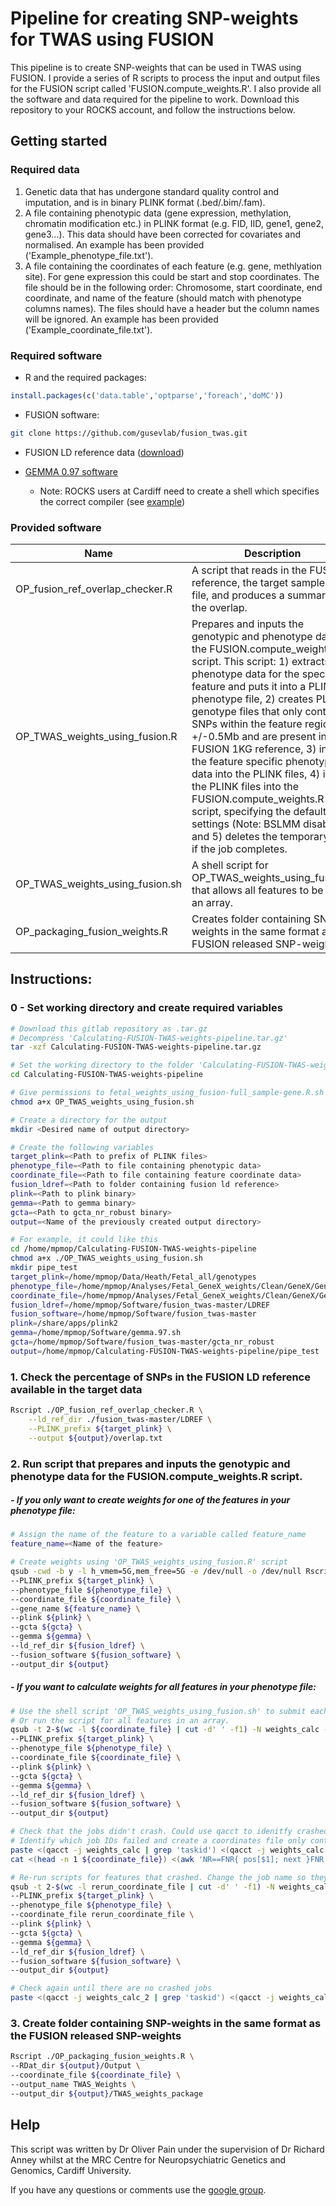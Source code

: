 # Pipeline for creating SNP-weights for TWAS using FUSION

This pipeline is to create SNP-weights that can be used in TWAS using FUSION. I provide a series of R scripts to process the input and output files for the FUSION script called 'FUSION.compute_weights.R'.  I also provide all the software and data required for the pipeline to work. Download this repository to your ROCKS account, and follow the instructions below.



## Getting started

### Required data

1. Genetic data that has undergone standard quality control and imputation, and is in binary PLINK format (.bed/.bim/.fam).
2. A file containing phenotypic data (gene expression, methylation, chromatin modification etc.) in PLINK format (e.g. FID, IID, gene1, gene2, gene3...). This data should have been corrected for covariates and normalised. An example has been provided ('Example_phenotype_file.txt').
3. A file containing the coordinates of each feature (e.g. gene, methlyation site). For gene expression this could be start and stop coordinates. The file should be in the following order: Chromosome, start coordinate, end coordinate, and name of the feature (should match with phenotype columns names). The files should have a header but the column names will be ignored. An example has been provided ('Example_coordinate_file.txt').



### Required software

* R and the required packages:

```R
install.packages(c('data.table','optparse','foreach','doMC'))
```

* FUSION software:

```sh
git clone https://github.com/gusevlab/fusion_twas.git
```
* FUSION LD reference data ([download](https://data.broadinstitute.org/alkesgroup/FUSION/LDREF.tar.bz2))

* [GEMMA 0.97 software](https://github.com/genetics-statistics/GEMMA)

  * Note: ROCKS users at Cardiff need to create a shell which specifies the correct compiler (see [example](http://gitlab.psycm.cf.ac.uk/mpmop/Calculating-FUSION-TWAS-weights-pipeline/blob/master/gemma.97.sh))



### Provided software

| Name                            | Description                                                  |
| ------------------------------- | ------------------------------------------------------------ |
| OP_fusion_ref_overlap_checker.R | A script that reads in the FUSION reference, the target sample .bim file, and produces a summary of the overlap. |
| OP_TWAS_weights_using_fusion.R  | Prepares and inputs the genotypic and phenotype data for the FUSION.compute_weights.R script. This script: 1) extracts the phenotype data for the specified feature and puts it into a PLINK phenotype file, 2) creates PLINK genotype files that only contains SNPs within the feature region +/-0.5Mb and are present in the FUSION 1KG reference, 3) inserts the feature specific phenotype data into the PLINK files, 4) inputs the PLINK files into the FUSION.compute_weights.R script, specifying the default settings (Note: BSLMM disabled), and 5) deletes the temporary files if the job completes. |
| OP_TWAS_weights_using_fusion.sh | A shell script for OP_TWAS_weights_using_fusion.R that allows all features to be run in an array. |
| OP_packaging_fusion_weights.R   | Creates folder containing SNP-weights in the same format as the FUSION released SNP-weights. |



## Instructions:

### 0 - Set working directory and create required variables

```sh
# Download this gitlab repository as .tar.gz
# Decompress 'Calculating-FUSION-TWAS-weights-pipeline.tar.gz'
tar -xzf Calculating-FUSION-TWAS-weights-pipeline.tar.gz

# Set the working directory to the folder 'Calculating-FUSION-TWAS-weights-pipeline'
cd Calculating-FUSION-TWAS-weights-pipeline

# Give permissions to fetal_weights_using_fusion-full_sample-gene.R.sh
chmod a+x OP_TWAS_weights_using_fusion.sh

# Create a directory for the output
mkdir <Desired name of output directory>

# Create the following variables
target_plink=<Path to prefix of PLINK files>
phenotype_file=<Path to file containing phenotypic data>
coordinate_file=<Path to file containing feature coordinate data>
fusion_ldref=<Path to folder containing fusion ld reference>
plink=<Path to plink binary>
gemma=<Path to gemma binary>
gcta=<Path to gcta_nr_robust binary>
output=<Name of the previously created output directory>

# For example, it could like this
cd /home/mpmop/Calculating-FUSION-TWAS-weights-pipeline
chmod a+x ./OP_TWAS_weights_using_fusion.sh
mkdir pipe_test
target_plink=/home/mpmop/Data/Heath/Fetal_all/genotypes
phenotype_file=/home/mpmop/Analyses/Fetal_GeneX_weights/Clean/GeneX/GeneX_norm_resid.pheno
coordinate_file=/home/mpmop/Analyses/Fetal_GeneX_weights/Clean/GeneX/Gene_locations.txt
fusion_ldref=/home/mpmop/Software/fusion_twas-master/LDREF
fusion_software=/home/mpmop/Software/fusion_twas-master
plink=/share/apps/plink2
gemma=/home/mpmop/Software/gemma.97.sh
gcta=/home/mpmop/Software/fusion_twas-master/gcta_nr_robust
output=/home/mpmop/Calculating-FUSION-TWAS-weights-pipeline/pipe_test
```



### 1. Check the percentage of SNPs in the FUSION LD reference available in the target data

```sh
Rscript ./OP_fusion_ref_overlap_checker.R \
    --ld_ref_dir ./fusion_twas-master/LDREF \
    --PLINK_prefix ${target_plink} \
    --output ${output}/overlap.txt
```



### 2. Run script that prepares and inputs the genotypic and phenotype data for the FUSION.compute_weights.R script.

##### - If you only want to create weights for one of the features in your phenotype file:

```sh
# Assign the name of the feature to a variable called feature_name
feature_name=<Name of the feature>

# Create weights using 'OP_TWAS_weights_using_fusion.R' script
qsub -cwd -b y -l h_vmem=5G,mem_free=5G -e /dev/null -o /dev/null Rscript ./OP_TWAS_weights_using_fusion.R \
--PLINK_prefix ${target_plink} \
--phenotype_file ${phenotype_file} \
--coordinate_file ${coordinate_file} \
--gene_name ${feature_name} \
--plink ${plink} \
--gcta ${gcta} \
--gemma ${gemma} \
--ld_ref_dir ${fusion_ldref} \
--fusion_software ${fusion_software} \
--output_dir ${output}

```

##### - If you want to calculate weights for all features in your phenotype file:

```sh
# Use the shell script 'OP_TWAS_weights_using_fusion.sh' to submit each job in an array
# Or run the script for all features in an array.
qsub -t 2-$(wc -l ${coordinate_file} | cut -d' ' -f1) -N weights_calc -cwd -b y -l h_vmem=5G,mem_free=5G -e /dev/null -o /dev/null ./OP_TWAS_weights_using_fusion.sh \
--PLINK_prefix ${target_plink} \
--phenotype_file ${phenotype_file} \
--coordinate_file ${coordinate_file} \
--plink ${plink} \
--gcta ${gcta} \
--gemma ${gemma} \
--ld_ref_dir ${fusion_ldref} \
--fusion_software ${fusion_software} \
--output_dir ${output}

# Check that the jobs didn't crash. Could use qacct to idenitfy crashed jobs.
# Identify which job IDs failed and create a coordinates file only containing these features.
paste <(qacct -j weights_calc | grep 'taskid') <(qacct -j weights_calc | grep 'failed') | tr -s ' ' | cut -d ' ' -f 2,4 | awk -F" " '$2 != "0" { print $1 }' > failed
cat <(head -n 1 ${coordinate_file}) <(awk 'NR==FNR{ pos[$1]; next }FNR in pos' failed ${coordinate_file}) > rerun_coordinate_file

# Re-run scripts for features that crashed. Change the job name so they can be distinguished from the previous set of jobs.
qsub -t 2-$(wc -l rerun_coordinate_file | cut -d' ' -f1) -N weights_calc_2 -cwd -b y -l h_vmem=5G,mem_free=5G -e /dev/null -o /dev/null ./OP_TWAS_weights_using_fusion.sh \
--PLINK_prefix ${target_plink} \
--phenotype_file ${phenotype_file} \
--coordinate_file rerun_coordinate_file \
--plink ${plink} \
--gcta ${gcta} \
--gemma ${gemma} \
--ld_ref_dir ${fusion_ldref} \
--fusion_software ${fusion_software} \
--output_dir ${output}

# Check again until there are no crashed jobs
paste <(qacct -j weights_calc_2 | grep 'taskid') <(qacct -j weights_calc_2 | grep 'failed') | tr -s ' ' | cut -d ' ' -f 2,4 | awk -F" " '$2 != "0" { print $1 }' > failed

```



### 3. Create folder containing SNP-weights in the same format as the FUSION released SNP-weights

```sh
Rscript ./OP_packaging_fusion_weights.R \
--RDat_dir ${output}/Output \
--coordinate_file ${coordinate_file} \
--output_name TWAS_Weights \
--output_dir ${output}/TWAS_weights_package
```



## Help

This script was written by Dr Oliver Pain under the supervision of Dr Richard Anney whilst at the MRC Centre for Neuropsychiatric Genetics and Genomics, Cardiff University.

If you have any questions or comments use the [google group](https://groups.google.com/forum/#!forum/twas-related-r-scripts).
